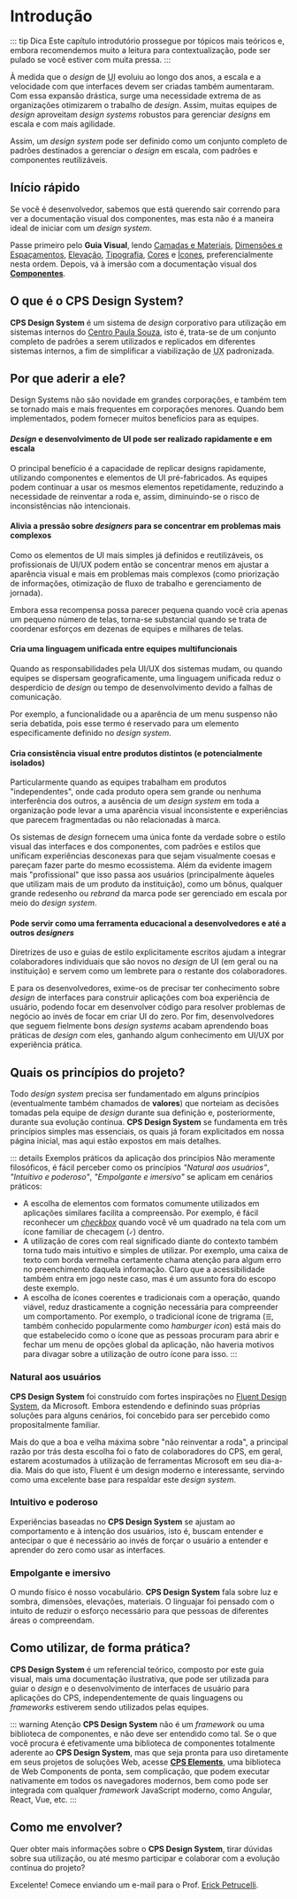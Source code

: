 # Introdução

::: tip Dica
Este capítulo introdutório prossegue por tópicos mais teóricos e, embora recomendemos muito a leitura para contextualização, pode ser pulado se você estiver com muita pressa.
:::

À medida que o _design_ de <abbr title="User Interface">UI</abbr> evoluiu ao longo dos anos, a escala e a velocidade com que interfaces devem ser criadas também aumentaram. Com essa expansão drástica, surge uma necessidade extrema de as organizações otimizarem o trabalho de _design_. Assim, muitas equipes de _design_ aproveitam _design systems_ robustos para gerenciar _designs_ em escala e com mais agilidade.

Assim, um _design system_ pode ser definido como um conjunto completo de padrões destinados a gerenciar o _design_ em escala, com padrões e componentes reutilizáveis.

## Início rápido

Se você é desenvolvedor, sabemos que está querendo sair correndo para ver a documentação visual dos componentes, mas esta não é a maneira ideal de iniciar com um _design system_.

Passe primeiro pelo **Guia Visual**, lendo [Camadas e Materiais](./camadas-e-materiais.md), [Dimensões e Espaçamentos](./dimensoes-e-espacamentos.md), [Elevação](./elevacao.md), [Tipografia](./tipografia.md), [Cores](./cores.md) e [Ícones](./camadas-e-materiais.md), preferencialmente nesta ordem. Depois, vá à imersão com a documentação visual dos [**Componentes**](../componentes/).

## O que é o CPS Design System?

**CPS Design System** é um sistema de _design_ corporativo para utilização em sistemas internos do [Centro Paula Souza](https://www.cps.sp.gov.br/), isto é, trata-se de um conjunto completo de padrões a serem utilizados e replicados em diferentes sistemas internos, a fim de simplificar a viabilização de <abbr title="User Experience">UX</abbr> padronizada.

## Por que aderir a ele?

Design Systems não são novidade em grandes corporações, e também tem se tornado mais e mais frequentes em corporações menores. Quando bem implementados, podem fornecer muitos benefícios para as equipes.

#### _Design_ e desenvolvimento de UI pode ser realizado rapidamente e em escala

O principal benefício é a capacidade de replicar designs rapidamente, utilizando componentes e elementos de UI pré-fabricados. As equipes podem continuar a usar os mesmos elementos repetidamente, reduzindo a necessidade de reinventar a roda e, assim, diminuindo-se o risco de inconsistências não intencionais.

#### Alivia a pressão sobre _designers_ para se concentrar em problemas mais complexos

Como os elementos de UI mais simples já definidos e reutilizáveis, os profissionais de UI/UX podem então se concentrar menos em ajustar a aparência visual e mais em problemas mais complexos (como priorização de informações, otimização de fluxo de trabalho e gerenciamento de jornada).

Embora essa recompensa possa parecer pequena quando você cria apenas um pequeno número de telas, torna-se substancial quando se trata de coordenar esforços em dezenas de equipes e milhares de telas.

#### Cria uma linguagem unificada entre equipes multifuncionais

Quando as responsabilidades pela UI/UX dos sistemas mudam, ou quando equipes se dispersam geograficamente, uma linguagem unificada reduz o desperdício de _design_ ou tempo de desenvolvimento devido a falhas de comunicação.

Por exemplo, a funcionalidade ou a aparência de um menu suspenso não seria debatida, pois esse termo é reservado para um elemento especificamente definido no _design system_.

#### Cria consistência visual entre produtos distintos (e potencialmente isolados)

Particularmente quando as equipes trabalham em produtos "independentes", onde cada produto opera sem grande ou nenhuma interferência dos outros, a ausência de um _design system_ em toda a organização pode levar a uma aparência visual inconsistente e experiências que parecem fragmentadas ou não relacionadas à marca.

Os sistemas de _design_ fornecem uma única fonte da verdade sobre o estilo visual das interfaces e dos componentes, com padrões e estilos que unificam experiências desconexas para que sejam visualmente coesas e pareçam fazer parte do mesmo ecossistema. Além da evidente imagem mais "profissional" que isso passa aos usuários (principalmente àqueles que utilizam mais de um produto da instituição), como um bônus, qualquer grande redesenho ou _rebrand_ da marca pode ser gerenciado em escala por meio do _design system_.

#### Pode servir como uma ferramenta educacional a desenvolvedores e até a outros _designers_

Diretrizes de uso e guias de estilo explicitamente escritos ajudam a integrar colaboradores individuais que são novos no _design_ de UI (em geral ou na instituição) e servem como um lembrete para o restante dos colaboradores.

E para os desenvolvedores, exime-os de precisar ter conhecimento sobre _design_ de interfaces para construir aplicações com boa experiência de usuário, podendo focar em desenvolver código para resolver problemas de negócio ao invés de focar em criar UI do zero. Por fim, desenvolvedores que seguem fielmente bons _design systems_ acabam aprendendo boas práticas de _design_ com eles, ganhando algum conhecimento em UI/UX por experiência prática.

## Quais os princípios do projeto?

Todo _design system_ precisa ser fundamentado em alguns princípios (eventualmente também chamados de **valores**) que norteiam as decisões tomadas pela equipe de _design_ durante sua definição e, posteriormente, durante sua evolução contínua. **CPS Design System** se fundamenta em três princípios simples mas essenciais, os quais já foram explicitados em nossa página inicial, mas aqui estão expostos em mais detalhes.

::: details Exemplos práticos da aplicação dos princípios
Não meramente filosóficos, é fácil perceber como os princípios _"Natural aos usuários"_, _"Intuitivo e poderoso"_, _"Empolgante e imersivo"_ se aplicam em cenários práticos:
- A escolha de elementos com formatos comumente utilizados em aplicações similares facilita a compreensão. Por exemplo, é fácil reconhecer um [_checkbox_](../componentes/check-field.md) quando você vê um quadrado na tela com um ícone familiar de checagem (`✓`) dentro.
- A utilização de cores com real significado diante do contexto também torna tudo mais intuitivo e simples de utilizar. Por exemplo, uma caixa de texto com borda vermelha certamente chama atenção para algum erro no preenchimento daquela informação. Claro que a acessibilidade também entra em jogo neste caso, mas é um assunto fora do escopo deste exemplo.
- A escolha de ícones coerentes e tradicionais com a operação, quando viável, reduz drasticamente a cognição necessária para compreender um comportamento. Por exemplo, o tradicional ícone de trigrama (`☰`, também conhecido popularmente como _hamburger icon_) está mais do que estabelecido como o ícone que as pessoas procuram para abrir e fechar um menu de opções global da aplicação, não haveria motivos para divagar sobre a utilização de outro ícone para isso.
:::

### Natural aos usuários

**CPS Design System** foi construído com fortes inspirações no [Fluent Design System](https://www.microsoft.com/design/fluent/#/), da Microsoft. Embora estendendo e definindo suas próprias soluções para alguns cenários, foi concebido para ser percebido como propositalmente familiar.

Mais do que a boa e velha máxima sobre "não reinventar a roda", a principal razão por trás desta escolha foi o fato de colaboradores do CPS, em geral, estarem acostumados à utilização de ferramentas Microsoft em seu dia-a-dia. Mais do que isto, Fluent é um design moderno e interessante, servindo como uma excelente base para respaldar este _design system_.

### Intuitivo e poderoso

Experiências baseadas no **CPS Design System** se ajustam ao comportamento e à intenção dos usuários, isto é, buscam entender e antecipar o que é necessário ao invés de forçar o usuário a entender e aprender do zero como usar as interfaces.

### Empolgante e imersivo

O mundo físico é nosso vocabulário. **CPS Design System** fala sobre luz e sombra, dimensões, elevações, materiais. O linguajar foi pensado com o intuito de reduzir o esforço necessário para que pessoas de diferentes áreas o compreendam.

## Como utilizar, de forma prática?

**CPS Design System** é um referencial teórico, composto por este guia visual, mais uma documentação ilustrativa, que pode ser utilizada para guiar o _design_ e o desenvolvimento de interfaces de usuário para aplicações do CPS, independentemente de quais linguagens ou _frameworks_ estiverem sendo utilizados pelas equipes.

::: warning Atenção
**CPS Design System** não é um _framework_ ou uma biblioteca de componentes, e não deve ser entendido como tal. Se o que você procura é efetivamente uma biblioteca de componentes totalmente aderente ao **CPS Design System**, mas que seja pronta para uso diretamente em seus projetos de soluções Web, acesse **[CPS Elements](https://cpsrepositorio.github.io/cps-elements/)**, uma biblioteca de Web Components de ponta, sem complicação, que podem executar nativamente em todos os navegadores modernos, bem como pode ser integrada com qualquer _framework_ JavaScript moderno, como Angular, React, Vue, etc.
:::

## Como me envolver?

Quer obter mais informações sobre o **CPS Design System**, tirar dúvidas sobre sua utilização, ou até mesmo participar e colaborar com a evolução contínua do projeto?

Excelente! Comece enviando um e-mail para o Prof. [Erick Petrucelli](mailto:erick.petrucelli@cps.sp.gov.br).
